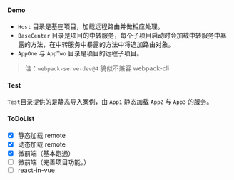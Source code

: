 #### Demo

- `Host` 目录是基座项目，加载远程路由并做相应处理。
- `BaseCenter` 目录是项目的中转服务，每个子项目启动时会加载中转服务中暴露的方法，在中转服务中暴露的方法中将追加路由对象。
- `AppOne` 与 `AppTwo` 目录是项目的远程子项目。

> 注：`webpack-serve-dev@4` 貌似不兼容 webpack-cli

#### Test

`Test`目录提供的是静态导入案例，由 `App1` 静态加载 `App2` 与 `App3` 的服务。

#### ToDoList

- [x] 静态加载 remote
- [x] 动态加载 remote
- [x] 微前端（基本跑通）
- [ ] 微前端（完善项目功能，）
- [ ] react-in-vue
